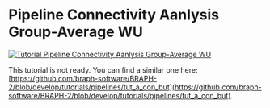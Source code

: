 # Pipeline Connectivity Aanlysis Group-Average WU

[![Tutorial Pipeline Connectivity Aanlysis Group-Average WU](https://img.shields.io/badge/PDF-Download-red?style=flat-square&logo=adobe-acrobat-reader)](tut_a_con_ga_wu.pdf)

This tutorial is not ready. You can find a similar one here: [https://github.com/braph-software/BRAPH-2/blob/develop/tutorials/pipelines/tut_a_con_but](https://github.com/braph-software/BRAPH-2/blob/develop/tutorials/pipelines/tut_a_con_but).
